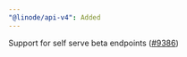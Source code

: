 ```yaml
---
"@linode/api-v4": Added
---
```


Support for self serve beta endpoints ([#9386](https://github.com/linode/manager/pull/9386))
